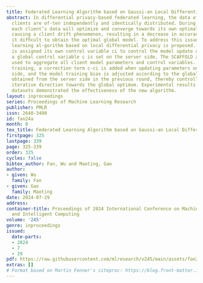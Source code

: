 ```yaml
---
title: Federated Learning Algorithm based on Gaussi-an Local Differential Noise
abstract: In differential privacy-based federated learning, the data of different
  clients are of-ten independently and identically distributed. During model training,
  each client’s data will optimize and converge towards its own optimal direction,
  causing a client drift phenomenon, resulting in a decrease in accuracy and making
  it difﬁcult to obtain the optimal global model. To address this issue, a federated
  learning al-gorithm based on local differential privacy is proposed. Each client
  is assigned its own control variable ci to control the model update direction, and
  a global control variable c is set on the server side. The SCAFFOLD algorithm is
  used to aggregate all client model parameters and control variables. During model
  training, a correction term c-ci is added when updating parameters on the client
  side, and the model training bias is adjusted according to the global control variable
  obtained from the server side in the previous round, thereby controlling the model’s
  iterative direction towards the global optimum. Experimental results on the CIFAR-10
  datasets demonstrated the effectiveness of the new algorithm.
layout: inproceedings
series: Proceedings of Machine Learning Research
publisher: PMLR
issn: 2640-3498
id: fan24a
month: 0
tex_title: Federated Learning Algorithm based on Gaussi-an Local Differential Noise
firstpage: 325
lastpage: 339
page: 325-339
order: 325
cycles: false
bibtex_author: Fan, Wu and Maoting, Gao
author:
- given: Wu
  family: Fan
- given: Gao
  family: Maoting
date: 2024-07-29
address:
container-title: Proceedings of 2024 International Conference on Machine Learning
  and Intelligent Computing
volume: '245'
genre: inproceedings
issued:
  date-parts:
  - 2024
  - 7
  - 29
pdf: https://raw.githubusercontent.com/mlresearch/v245/main/assets/fan24a/fan24a.pdf
extras: []
# Format based on Martin Fenner's citeproc: https://blog.front-matter.io/posts/citeproc-yaml-for-bibliographies/
---
```

